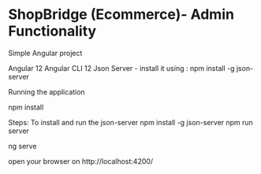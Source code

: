 # ShopBridge (Ecommerce)- Admin Functionality 

Simple Angular project

Angular 12
Angular CLI 12
Json Server - install it using : npm install -g json-server 


Running the application


npm install

Steps: To install and run the json-server
npm install -g json-server
npm run server

ng serve

open your browser on http://localhost:4200/






